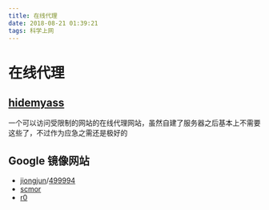 ```yaml
---
title: 在线代理
date: 2018-08-21 01:39:21
tags: 科学上网
---
```

# 在线代理

## [hidemyass](https://proxy.hidemyass.com/proxy)

一个可以访问受限制的网站的在线代理网站，虽然自建了服务器之后基本上不需要这些了，不过作为应急之需还是极好的

## Google 镜像网站

- [jiongjun](https://google1.jiongjun.cc/)/[499994](https://vvpn.499994.xyz/googlebak.html)
- [scmor](http://ac.scmor.com/)
- [r0](https://r0.ru/)